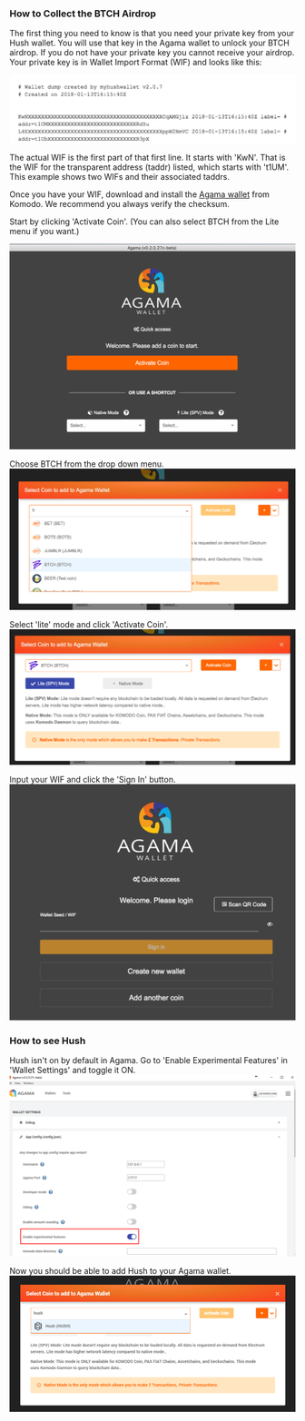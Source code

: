 
### How to Collect the BTCH Airdrop

The first thing you need to know is that you need your private key from your Hush wallet. You will use that key in the Agama wallet to unlock your BTCH airdrop. If you do not have your private key you cannot receive your airdrop. Your private key is in Wallet Import Format (WIF) and looks like this:


![WIF](https://raw.githubusercontent.com/clamoring/Collecting_BTCH_airdrop/master/private_key_file.png "WIF")


The actual WIF is the first part of that first line. It starts with 'KwN'. That is the WIF for the transparent address (taddr) listed, which starts with 't1UM'. This example shows two WIFs and their associated taddrs.

Once you have your WIF, download and install the [Agama wallet](https://www.komodoplatform.com/en/downloads) from Komodo. We recommend you always verify the checksum.

Start by clicking 'Activate Coin'. (You can also select BTCH from the Lite menu if you want.)

![first_screen](https://raw.githubusercontent.com/clamoring/Collecting_BTCH_airdrop/master/first_screen.png "first screen")

Choose BTCH from the drop down menu.
![select_coin](https://raw.githubusercontent.com/clamoring/Collecting_BTCH_airdrop/master/select_coin.png "select coin")

Select 'lite' mode and click 'Activate Coin'.
![select_lite](https://raw.githubusercontent.com/clamoring/Collecting_BTCH_airdrop/master/select_lite.png "select lite")

Input your WIF and click the 'Sign In' button.
![input_WIF](https://raw.githubusercontent.com/clamoring/Collecting_BTCH_airdrop/master/input_WIF.png "input WIF")



### How to see Hush
Hush isn't on by default in Agama. Go to 'Enable Experimental Features' in 'Wallet Settings' and toggle it ON.
![experimental_settings](https://raw.githubusercontent.com/clamoring/Collecting_BTCH_airdrop/master/experimental_settings.png "experimental settings")

Now you should be able to add Hush to your Agama wallet.
![add_hush](https://raw.githubusercontent.com/clamoring/Collecting_BTCH_airdrop/master/add_hush.png "first screen")
